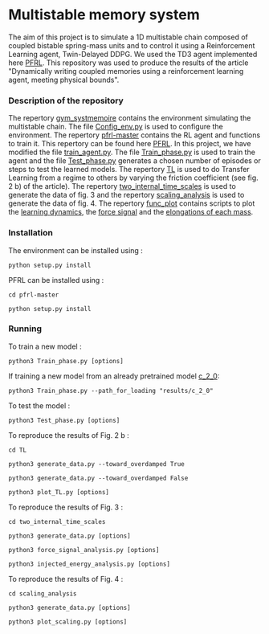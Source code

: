 # Multistable memory system

The aim of this project is to simulate a 1D multistable chain composed of coupled bistable spring-mass units and to control
it using a Reinforcement Learning agent, Twin-Delayed DDPG. We used the TD3 agent implemented here [PFRL](https://github.com/pfnet/pfrl).
This repository was used to produce the results of the article "Dynamically writing coupled memories using a reinforcement learning agent, meeting physical bounds".

### Description of the repository

The repertory [gym_systmemoire](gym_systmemoire) contains the environment simulating the multistable chain. 
The file [Config_env.py](Config_env.py) is used to configure the environment.
The repertory [pfrl-master](pfrl-master) contains the RL agent and functions to train it. This repertory can be found here [PFRL](https://github.com/pfnet/pfrl).
In this project, we have modified the file [train_agent.py](pfrl-master/pfrl/experiments/train_agent.py).
The file [Train_phase.py](Train_phase.py) is used to train the agent and the file [Test_phase.py](Test_phase.py) generates a chosen number of episodes or steps to test 
the learned models. 
The repertory [TL](TL) is used to do Transfer Learning from a regime to others by varying the friction coefficient (see fig. 2 b) of the article).
The repertory [two_internal_time_scales](two_internal_time_scales) is used to generate the data of fig. 3 and the repertory [scaling_analysis](scaling_analysis) is used to generate the 
data of fig. 4.
The repertory [func_plot](func_plot) contains scripts to plot the [learning dynamics](func_plot/plot_success_rate.py), the [force signal](func_plot/plot_force_signal.py)
and the [elongations of each mass](func_plot/plot_elongation.py).


### Installation

The environment can be installed using :

`python setup.py install`

PFRL can be installed using :

`cd pfrl-master`

`python setup.py install`

### Running

To train a new model :

`python3 Train_phase.py [options]`

If training a new model from an already pretrained model [c_2_0](results/c_2_0): 

`python3 Train_phase.py --path_for_loading "results/c_2_0"`

To test the model : 

`python3 Test_phase.py [options]`

To reproduce the results of Fig. 2 b : 

`cd TL`

`python3 generate_data.py --toward_overdamped True`

`python3 generate_data.py --toward_overdamped False`

`python3 plot_TL.py [options]`

To reproduce the results of Fig. 3 : 

`cd two_internal_time_scales`

`python3 generate_data.py [options]`

`python3 force_signal_analysis.py [options]`

`python3 injected_energy_analysis.py [options]`

To reproduce the results of Fig. 4 :

`cd scaling_analysis`

`python3 generate_data.py [options]`

`python3 plot_scaling.py [options]`


